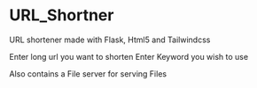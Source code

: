 # URL_Shortner
URL shortener made with Flask, Html5 and Tailwindcss

Enter long url you want to shorten
Enter Keyword you wish to use

Also contains a File server for serving Files 
